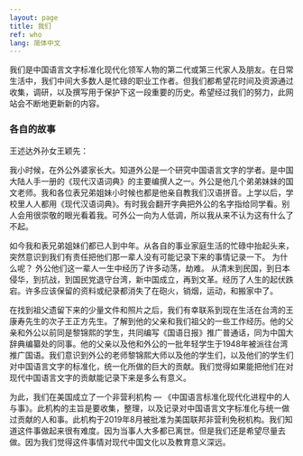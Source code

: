 ```yaml
---
layout: page
title: 我们
ref: who
lang: 简体中文
---
```

<div class="blurb">
    <p> 我们是中国语言文字标准化现代化领军人物的第二代或第三代家人及朋友。在日常生活中，我们中间大多数人是忙碌的职业工作者。但我们都希望花时间及资源通过收集，调研，以及撰写用于保护下这一段重要的历史。希望经过我们的努力，此网站会不断地更新新的内容。</p>
</div><!-- /.blurb -->
<h3>各自的故事</h3>
<div class="blurb">
王述达外孙女王颖先：
<p>我小时候，在外公外婆家长大。知道外公是一个研究中国语言文字的学者。是中国大陆人手一册的《现代汉语词典》的主要编撰人之一。外公是他几个弟弟妹妹的国文老师。我和各位表兄弟姐妹小时候也都是他亲自教我们汉语拼音。上学以后，学校里人人都用《现代汉语词典》。有时我会翻开字典把外公的名字指给同学看。别人会用很崇敬的眼光看着我。可外公一向为人低调，所以我从来不认为这有什么了不起。</p>


<p>如今我和表兄弟姐妹们都已人到中年。从各自的事业家庭生活的忙碌中抬起头来，突然意识到我们有责任把他们那一辈人没有可能记录下来的事情记录一下。 为什么呢？ 外公他们这一辈人一生中经历了许多动荡，劫难。 从清末到民国，到日本侵华，到抗战，到国民党退守台湾，新中国成立，再到文革。经历了人生的起伏跌宕。许多应该保留的资料或纪录都消失了在砲火，销烟，运动，和搬家中了。</p>


<p>在找到祖父遗留下来的少量文件和照片之后，我们有幸联系到现在生活在台湾的王康寿先生的次子王正方先生。了解到他的父亲和我们祖父的一些工作经历。他的父亲和外公以前同是黎锦熙的学生，共同编写《国语日报》推广普通话，同为中国大辞典编纂处的同事。他的父亲以及他和外公的一批年轻学生于1948年被派往台湾推广国语。我们意识到外公的老师黎锦熙大师以及他的学生们，以及他们的学生们对中国语言文字的标准化，统一化所做的巨大的贡献。我们觉得如果能把他们在对现代中国语言文字的贡献能记录下来是多么有意义。</p>


<p>为此，我们在美国成立了一个非营利机构 — 《中国语言标准化现代化进程中的人与事》。此机构的主旨是要收集，整理，以及记录对中国语言文字标准化与统一做过贡献的人和事。此机构于2019年8月被批准为美国联邦非营利免税机构。我们知道这件事做起来很有难度。因为当事人大多都已离世。但是我们还是希望尽量去做。因为我们觉得这件事情对现代中国文化以及教育意义深远。</p>
</div><!-- /.blurb -->
